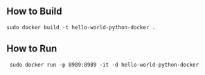 ## How to Build
```
sudo docker build -t hello-world-python-docker .
```  

## How to Run
```
 sudo docker run -p 8989:8989 -it -d hello-world-python-docker
```
